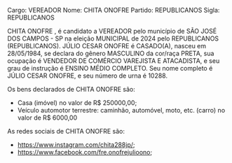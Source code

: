 Cargo: VEREADOR
Nome: CHITA ONOFRE 
Partido: REPUBLICANOS
Sigla: REPUBLICANOS

CHITA ONOFRE , é candidato a VEREADOR pelo município de SÃO JOSÉ DOS CAMPOS - SP na eleição MUNICIPAL de 2024 pelo REPUBLICANOS (REPUBLICANOS).
 JÚLIO CESAR ONOFRE é CASADO(A), nasceu em 28/05/1984, se declara do gênero MASCULINO da cor/raça PRETA, sua ocupação é VENDEDOR DE COMÉRCIO VAREJISTA E ATACADISTA, e seu grau de instrução é ENSINO MÉDIO COMPLETO.
Seu nome completo é  JÚLIO CESAR ONOFRE, e seu número de urna é 10288.

Os bens declarados de CHITA ONOFRE  são: 
- Casa (imóvel) no valor de R$ 250000,00;
- Veículo automotor terrestre: caminhão, automóvel, moto, etc. (carro) no valor de R$ 6000,00

As redes sociais de CHITA ONOFRE  são:
-  https://www.instagram.com/chita288jp/;
-  https://www.facebook.com/fre.onofrejulioono;